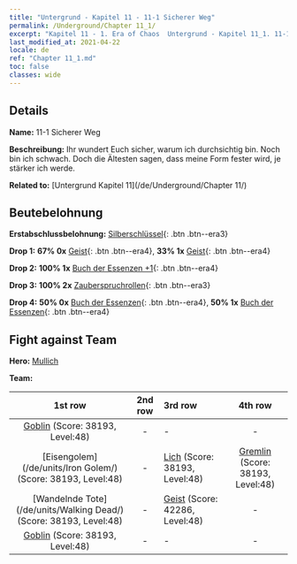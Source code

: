 ```yaml
---
title: "Untergrund - Kapitel 11 - 11-1 Sicherer Weg"
permalink: /Underground/Chapter 11_1/
excerpt: "Kapitel 11 - 1. Era of Chaos  Untergrund - Kapitel 11_1. 11-1 Sicherer Weg"
last_modified_at: 2021-04-22
locale: de
ref: "Chapter 11_1.md"
toc: false
classes: wide
---
```


## Details

 **Name:** 11-1 Sicherer Weg

 **Beschreibung:** Ihr wundert Euch sicher, warum ich durchsichtig bin. Noch bin ich schwach. Doch die Ältesten sagen, dass meine Form fester wird, je stärker ich werde.

 **Related to:** [Untergrund Kapitel 11](/de/Underground/Chapter 11/)

## Beutebelohnung

 **Erstabschlussbelohnung:** [Silberschlüssel](/ItemsDE/con_693/){: .btn .btn--era3}

 **Drop 1:** **67% 0x** [Geist](/ItemsDE/unt_210/){: .btn .btn--era4}, **33% 1x** [Geist](/ItemsDE/unt_210/){: .btn .btn--era4}

 **Drop 2:** **100% 1x** [Buch der Essenzen +1](/ItemsDE/mat_46/){: .btn .btn--era4}

 **Drop 3:** **100% 2x** [Zauberspruchrollen](/ItemsDE/con_694/){: .btn .btn--era3}

 **Drop 4:** **50% 0x** [Buch der Essenzen](/ItemsDE/mat_39/){: .btn .btn--era4}, **50% 1x** [Buch der Essenzen](/ItemsDE/mat_39/){: .btn .btn--era4}


## Fight against Team
 **Hero:** [Mullich](/de/heroes/Mullich/)

 **Team:**


  | 1st row | 2nd row | 3rd row | 4th row |
  |:----:|:----:|:----|:----:|
  | [Goblin](/de/units/Goblin/) (Score: 38193, Level:48)  | - | - | - |
  | [Eisengolem](/de/units/Iron Golem/) (Score: 38193, Level:48)  | - | [Lich](/de/units/Lich/) (Score: 38193, Level:48)  | [Gremlin](/de/units/Gremlin/) (Score: 38193, Level:48)  |
  | [Wandelnde Tote](/de/units/Walking Dead/) (Score: 38193, Level:48)  | - | [Geist](/de/units/Wight/) (Score: 42286, Level:48)  | - |
  | [Goblin](/de/units/Goblin/) (Score: 38193, Level:48)  | - | - | - |


